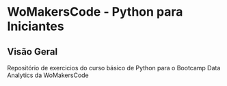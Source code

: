 # WoMakersCode - Python para Iniciantes

## Visão Geral
Repositório de exercicios do curso básico de Python para o Bootcamp Data Analytics da WoMakersCode

